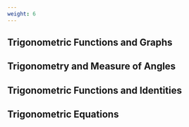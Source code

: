 ```yaml
---
weight: 6
---
```


## Trigonometric Functions and Graphs

## Trigonometry and Measure of Angles

## Trigonometric Functions and Identities

## Trigonometric Equations